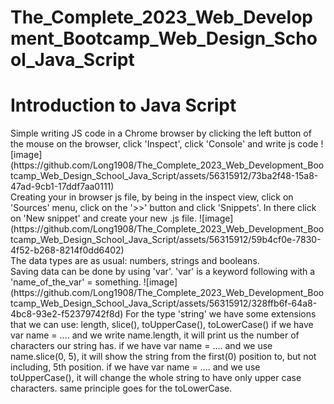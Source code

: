 # The_Complete_2023_Web_Development_Bootcamp_Web_Design_School_Java_Script

<h1>Introduction to Java Script</h1>
Simple writing JS code in a Chrome browser by clicking the left button of the mouse on the browser, click 'Inspect', click 'Console' and write js code
![image](https://github.com/Long1908/The_Complete_2023_Web_Development_Bootcamp_Web_Design_School_Java_Script/assets/56315912/73ba2f48-15a8-47ad-9cb1-17ddf7aa0111)
<br />
Creating your in browser js file, by being in the inspect view, click on 'Sources' menu, click on the '>>' button and click 'Snippets'. In there click on 'New snippet' and create
your new .js file.
![image](https://github.com/Long1908/The_Complete_2023_Web_Development_Bootcamp_Web_Design_School_Java_Script/assets/56315912/59b4cf0e-7830-4f52-b268-8214f0dd6402)
<br />
The data types are as usual: numbers, strings and booleans.
<br />
Saving data can be done by using 'var'. 'var' is a keyword following with a 'name_of_the_var' = something. 
![image](https://github.com/Long1908/The_Complete_2023_Web_Development_Bootcamp_Web_Design_School_Java_Script/assets/56315912/328ffb6f-64a8-4bc8-93e2-f52379742f8d)
For the type 'string' we have some extensions that we can use: length, slice(), toUpperCase(), toLowerCase()
if we have var name = .... and we write name.length, it will print us the number of characters our string has. 
if we have var name = .... and we use name.slice(0, 5), it will show the string from the first(0) position to, but not including, 5th position.
if we have var name = .... and we use toUpperCase(), it will change the whole string to have only upper case characters.
same principle goes for the toLowerCase. 
